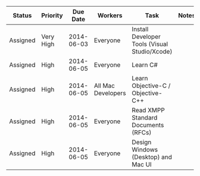 | Status   | Priority  | Due Date   | Workers            | Task                                                     | Notes                                           
|----------|-----------|------------|--------------------|----------------------------------------------------------|------------------------------------------------ 
| Assigned | Very High | 2014-06-03 | Everyone           | Install Developer Tools (Visual Studio/Xcode)            |
| Assigned | High      | 2014-06-05 | Everyone           | Learn C#                                                 |
| Assigned | High      | 2014-06-05 | All Mac Developers | Learn Objective-C / Objective-C++                        |
| Assigned | High      | 2014-06-05 | Everyone           | Read XMPP Standard Documents (RFCs)                      |
| Assigned | High      | 2014-06-05 | Everyone           | Design Windows (Desktop) and Mac UI                      |

